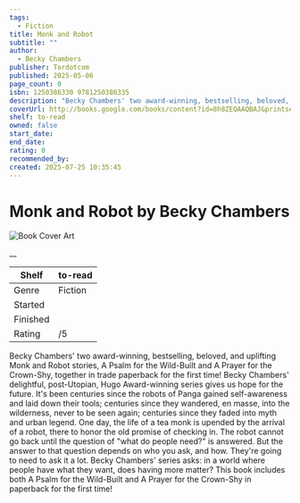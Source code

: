 ```yaml
---
tags:
  - Fiction
title: Monk and Robot
subtitle: ""
author:
  - Becky Chambers
publisher: Tordotcom
published: 2025-05-06
page_count: 0
isbn: 1250386330 9781250386335
description: "Becky Chambers' two award-winning, bestselling, beloved, and uplifting Monk and Robot stories, A Psalm for the Wild-Built and A Prayer for the Crown-Shy, together in trade paperback for the first time! Becky Chambers' delightful, post-Utopian, Hugo Award-winning series gives us hope for the future. It's been centuries since the robots of Panga gained self-awareness and laid down their tools; centuries since they wandered, en masse, into the wilderness, never to be seen again; centuries since they faded into myth and urban legend. One day, the life of a tea monk is upended by the arrival of a robot, there to honor the old promise of checking in. The robot cannot go back until the question of \"what do people need?\" is answered. But the answer to that question depends on who you ask, and how. They're going to need to ask it a lot. Becky Chambers' series asks: in a world where people have what they want, does having more matter? This book includes both A Psalm for the Wild-Built and A Prayer for the Crown-Shy in paperback for the first time!"
coverUrl: http://books.google.com/books/content?id=8h8ZEQAAQBAJ&printsec=frontcover&img=1&zoom=1&source=gbs_api
shelf: to-read
owned: false
start_date:
end_date:
rating: 0
recommended_by:
created: 2025-07-25 10:35:45
---
```


# Monk and Robot by Becky Chambers

![Book Cover Art](http://books.google.com/books/content?id=8h8ZEQAAQBAJ&printsec=frontcover&img=1&zoom=1&source=gbs_api)



__

| Shelf | to-read |
| --- | --- |
| Genre | Fiction |
| Started |  |
| Finished |  |
| Rating | /5 |

Becky Chambers' two award-winning, bestselling, beloved, and uplifting Monk and Robot stories, A Psalm for the Wild-Built and A Prayer for the Crown-Shy, together in trade paperback for the first time! Becky Chambers' delightful, post-Utopian, Hugo Award-winning series gives us hope for the future. It's been centuries since the robots of Panga gained self-awareness and laid down their tools; centuries since they wandered, en masse, into the wilderness, never to be seen again; centuries since they faded into myth and urban legend. One day, the life of a tea monk is upended by the arrival of a robot, there to honor the old promise of checking in. The robot cannot go back until the question of "what do people need?" is answered. But the answer to that question depends on who you ask, and how. They're going to need to ask it a lot. Becky Chambers' series asks: in a world where people have what they want, does having more matter? This book includes both A Psalm for the Wild-Built and A Prayer for the Crown-Shy in paperback for the first time!